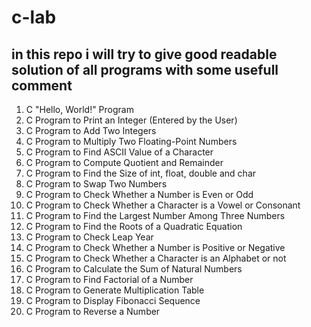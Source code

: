 # c-lab
## in this repo i will try to give good readable solution of all programs with some usefull comment
1.	C "Hello, World!" Program
2.	C Program to Print an Integer (Entered by the User)
3.	C Program to Add Two Integers
4.	C Program to Multiply Two Floating-Point Numbers
5.	C Program to Find ASCII Value of a Character
6.	C Program to Compute Quotient and Remainder
7.	C Program to Find the Size of int, float, double and char
8.	C Program to Swap Two Numbers
9.	C Program to Check Whether a Number is Even or Odd
10.	C Program to Check Whether a Character is a Vowel or Consonant
11.	C Program to Find the Largest Number Among Three Numbers
12.	C Program to Find the Roots of a Quadratic Equation
13.	C Program to Check Leap Year
14.	C Program to Check Whether a Number is Positive or Negative
15.	C Program to Check Whether a Character is an Alphabet or not
16.	C Program to Calculate the Sum of Natural Numbers
17.	C Program to Find Factorial of a Number
18.	C Program to Generate Multiplication Table
19.	C Program to Display Fibonacci Sequence
20.	C Program to Reverse a Number
